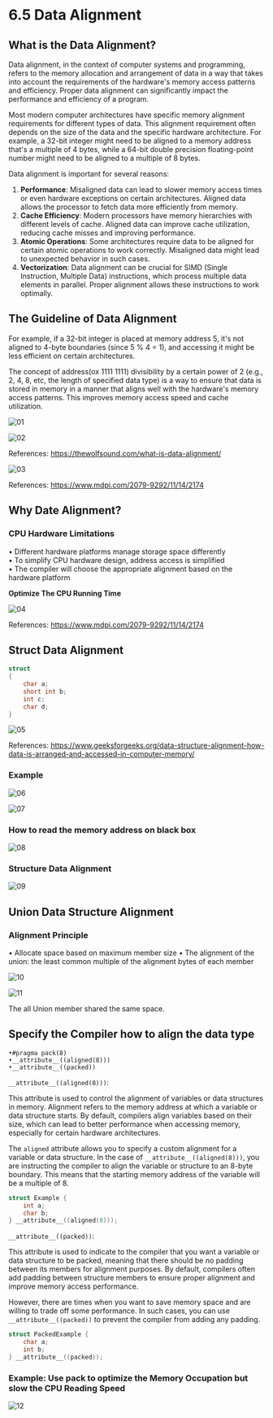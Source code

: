 # 6.5 Data Alignment



## What is the Data Alignment?

Data alignment, in the context of computer systems and programming, refers to the memory allocation and arrangement of data in a way that takes into account the requirements of the hardware's memory access patterns and efficiency. Proper data alignment can significantly impact the performance and efficiency of a program.

Most modern computer architectures have specific memory alignment requirements for different types of data. This alignment requirement often depends on the size of the data and the specific hardware architecture. For example, a 32-bit integer might need to be aligned to a memory address that's a multiple of 4 bytes, while a 64-bit double precision floating-point number might need to be aligned to a multiple of 8 bytes.

Data alignment is important for several reasons:

1. **Performance**: Misaligned data can lead to slower memory access times or even hardware exceptions on certain architectures. Aligned data allows the processor to fetch data more efficiently from memory.
2. **Cache Efficiency**: Modern processors have memory hierarchies with different levels of cache. Aligned data can improve cache utilization, reducing cache misses and improving performance.
3. **Atomic Operations**: Some architectures require data to be aligned for certain atomic operations to work correctly. Misaligned data might lead to unexpected behavior in such cases.
4. **Vectorization**: Data alignment can be crucial for SIMD (Single Instruction, Multiple Data) instructions, which process multiple data elements in parallel. Proper alignment allows these instructions to work optimally.

## The Guideline of Data Alignment

For example, if a 32-bit integer is placed at memory address 5, it's not aligned to 4-byte boundaries (since 5 % 4 = 1), and accessing it might be less efficient on certain architectures.

The concept of address(ox 1111 1111) divisibility by a certain power of 2 (e.g., 2, 4, 8, etc, the length of specified data type) is a way to ensure that data is stored in memory in a manner that aligns well with the hardware's memory access patterns. This improves memory access speed and cache utilization.

![01](https://github.com/knightsummon/02-Computer-underlying-programming-and-system-optimization/blob/main/06%20Data%20Storage%20and%20Pointer/6.5%20Data%20Alignment.assets/01.jpg)

![02](https://github.com/knightsummon/02-Computer-underlying-programming-and-system-optimization/blob/main/06%20Data%20Storage%20and%20Pointer/6.5%20Data%20Alignment.assets/02.jpg)

References: https://thewolfsound.com/what-is-data-alignment/

![03](https://github.com/knightsummon/02-Computer-underlying-programming-and-system-optimization/blob/main/06%20Data%20Storage%20and%20Pointer/6.5%20Data%20Alignment.assets/03.jpg)

References: https://www.mdpi.com/2079-9292/11/14/2174

## Why Date Alignment?

### CPU Hardware Limitations

• Different hardware platforms manage storage space differently  
• To simplify CPU hardware design, address access is simplified  
• The compiler will choose the appropriate alignment based on the hardware platform  

**Optimize The CPU Running Time**

![04](https://github.com/knightsummon/02-Computer-underlying-programming-and-system-optimization/blob/main/06%20Data%20Storage%20and%20Pointer/6.5%20Data%20Alignment.assets/04.jpg)

References: https://www.mdpi.com/2079-9292/11/14/2174

## Struct Data Alignment

```c
struct 
{
    char a;
    short int b;
    int c;
    char d;
}
```

![05](https://github.com/knightsummon/02-Computer-underlying-programming-and-system-optimization/blob/main/06%20Data%20Storage%20and%20Pointer/6.5%20Data%20Alignment.assets/05.jpg)

References: https://www.geeksforgeeks.org/data-structure-alignment-how-data-is-arranged-and-accessed-in-computer-memory/

### Example

![06](https://github.com/knightsummon/02-Computer-underlying-programming-and-system-optimization/blob/main/06%20Data%20Storage%20and%20Pointer/6.5%20Data%20Alignment.assets/06.jpg)

![07](https://github.com/knightsummon/02-Computer-underlying-programming-and-system-optimization/blob/main/06%20Data%20Storage%20and%20Pointer/6.5%20Data%20Alignment.assets/07.jpg)

### How to read the memory address on black box

![08](https://github.com/knightsummon/02-Computer-underlying-programming-and-system-optimization/blob/main/06%20Data%20Storage%20and%20Pointer/6.5%20Data%20Alignment.assets/08.jpg)

### Structure Data Alignment

![09](https://github.com/knightsummon/02-Computer-underlying-programming-and-system-optimization/blob/main/06%20Data%20Storage%20and%20Pointer/6.5%20Data%20Alignment.assets/09.jpg)

## Union Data Structure Alignment

### Alignment Principle

• Allocate space based on maximum member size
• The alignment of the union: the least common multiple of the alignment bytes of each member

![10](https://github.com/knightsummon/02-Computer-underlying-programming-and-system-optimization/blob/main/06%20Data%20Storage%20and%20Pointer/6.5%20Data%20Alignment.assets/10.jpg)

![11](https://github.com/knightsummon/02-Computer-underlying-programming-and-system-optimization/blob/main/06%20Data%20Storage%20and%20Pointer/6.5%20Data%20Alignment.assets/11.jpg)

The all Union member shared the same space.

## Specify the Compiler how to align the data type

```shell
•#pragma pack(8)
•__attribute__((aligned(8)))
•__attribute__((packed))
```

`__attribute__((aligned(8)))`:

This attribute is used to control the alignment of variables or data structures in memory. Alignment refers to the memory address at which a variable or data structure starts. By default, compilers align variables based on their size, which can lead to better performance when accessing memory, especially for certain hardware architectures.

The `aligned` attribute allows you to specify a custom alignment for a variable or data structure. In the case of `__attribute__((aligned(8)))`, you are instructing the compiler to align the variable or structure to an 8-byte boundary. This means that the starting memory address of the variable will be a multiple of 8.

```c
struct Example {
    int a;
    char b;
} __attribute__((aligned(8)));
```

`__attribute__((packed))`:

This attribute is used to indicate to the compiler that you want a variable or data structure to be packed, meaning that there should be no padding between its members for alignment purposes. By default, compilers often add padding between structure members to ensure proper alignment and improve memory access performance.

However, there are times when you want to save memory space and are willing to trade off some performance. In such cases, you can use `__attribute__((packed))` to prevent the compiler from adding any padding.

```c
struct PackedExample {
    char a;
    int b;
} __attribute__((packed));
```

### Example: Use pack to optimize the Memory Occupation but slow the CPU Reading Speed

![12](https://github.com/knightsummon/02-Computer-underlying-programming-and-system-optimization/blob/main/06%20Data%20Storage%20and%20Pointer/6.5%20Data%20Alignment.assets/12.jpg)

